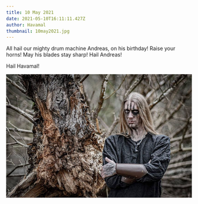 ```yaml
---
title: 10 May 2021
date: 2021-05-10T16:11:11.427Z
author: Havamal
thumbnail: 10may2021.jpg
---
```


All hail our mighty drum machine Andreas, on his birthday!
Raise your horns! May his blades stay sharp! Hail Andreas!

Hail Havamal!

![10may2021.jpg](./10may2021.jpg)
